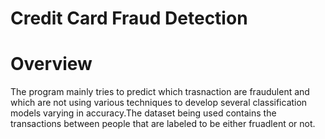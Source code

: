 # Credit Card Fraud Detection

# Overview

The program mainly tries to predict which trasnaction are fraudulent and which are not using various techniques to develop several classification models varying in accuracy.The dataset being used contains the transactions between people that are labeled to be either fruadlent or not.


